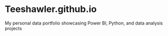 # Teeshawler.github.io
My personal data portfolio showcasing Power BI, Python, and data analysis projects
